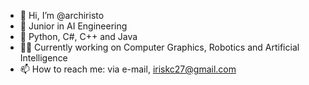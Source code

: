 - 👋 Hi, I’m @archiristo
- 👀 Junior in AI Engineering
- 🌱 Python, C#, C++ and Java
- 👩‍💻 Currently working on Computer Graphics, Robotics and Artificial Intelligence
- 📫 How to reach me: via e-mail, iriskc27@gmail.com
